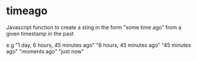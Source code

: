 # timeago
Javascript function to create a sting in the form "some time ago" from a given timestamp in the past

e.g "1 day, 6 hours, 45 minutes  ago"
    "6 hours, 45 minutes  ago"
    "45 minutes  ago"
    "moments ago"
    "just now"
